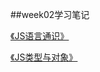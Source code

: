 ##week02学习笔记

[《JS语言通识》][1]

[《JS类型与对象》][2]

[1]:https://www.yuque.com/docs/share/e0a448d0-0473-4df9-a0f4-6646effadbb8?#
[2]:https://www.yuque.com/docs/share/89e65d4b-c6c6-4459-8751-09673de2de61?#

